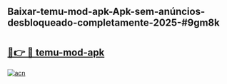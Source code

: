 ## Baixar-temu-mod-apk-Apk-sem-anúncios-desbloqueado-completamente-2025-#9gm8k

# <h2><a href="https://ainizakaria.my?title=temu-mod-apk&ref=22M">🔗👉 🔴 temu-mod-apk</a></h2>

[![acn](https://github.com/user-attachments/assets/0f9c940e-d8b0-45ae-aac7-cd30a18b3e1c)](https://ainizakaria.my?title=temu-mod-apk&ref=22M)

